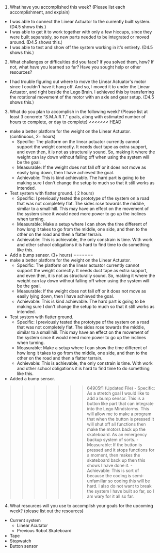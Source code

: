 1. What have you accomplished this week? (Please list each accomplishment, and explain) 
  - I was able to connect the Linear Actuator to the currently built system. (D4.5 shows this.)
  - I was able to get it to work together with only a few hiccups, since they were built separately, so new parts needed to be integrated or moved around. (D4.5 shows this.)
  - I was able to test and show off the system working in it's entirety. (D4.5 shows this.)
2. What challenges or difficulties did you face? If you solved them, how? If not, what have you learned so far? Have you sought help or other resources?
  - I had trouble figuring out where to move the Linear Actuator's motor since I couldn't have it hang off. And so, I moved it to under the Linear Actuator, and right beside the Lego Brain. I achieved this by transferring the rotational movement of the motor with an axle and gear setup. (D4.5 shows this.)
3. What do you plan to accomplish in the following week? (Please list at least 3 concrete "S.M.A.R.T." goals, along with estimated number of hours to complete, or day to complete)
<<<<<<< HEAD
  - make a better platform for the weight on the Linear Actuator. (continuous, 2+ hours)
    - Specific: The platform on the linear actuator currently cannot support the weight correctly. It needs duct tape as extra support, and even then, it is not as structurally sound. So, making it where the weight can lay down without falling off when using the system will be the goal.
    - Measurable: If the weight does not fall off or it does not move as easily lying down, then I have achieved the goal.
    - Achievable: This is kind achievable. The hard part is going to be making sure I don't change the setup to much so that it still works as intended. 
  - Test system with flatter ground. ( 2 hours)
    - Specific: I previously tested the prototype of the system on a road that was not completely flat. The sides rose towards the middle, similar to a small hill. This may have an effect on the movement of the system since it would need more power to go up the inclines when turning. 
    - Measurable: Make a setup where I can show the time different of how long it takes to go from the middle, one side, and then to the other on the road and then a flatter terrain. 
    - Achievable: This is achievable, the only constrain is time. With work and other school obligations it is hard to find time to do something like this.
  - Add a bump sensor. (3+ hours)
=======
  - make a better platform for the weight on the Linear Actuator.
    - Specific: The platform on the linear actuator currently cannot support the weight correctly. It needs duct tape as extra support, and even then, it is not as structurally sound. So, making it where the weight can lay down without falling off when using the system will be the goal.
    - Measurable: If the weight does not fall off or it does not move as easily lying down, then I have achieved the goal.
    - Achievable: This is kind achievable. The hard part is going to be making sure I don't change the setup to much so that it still works as intended. 
  - Test system with flatter ground.
    - Specific: I previously tested the prototype of the system on a road that was not completely flat. The sides rose towards the middle, similar to a small hill. This may have an effect on the movement of the system since it would need more power to go up the inclines when turning. 
    - Measurable: Make a setup where I can show the time different of how long it takes to go from the middle, one side, and then to the other on the road and then a flatter terrain. 
    - Achievable: This is achievable, the only constrain is time. With work and other school obligations it is hard to find time to do something like this.
  - Added a bump sensor.
>>>>>>> 64905f1 (Updated File)
    - Specific: As a stretch goal I would like to add a bump sensor. This is a button like part that can integrate into the Lego Mindstorms. This will allow me to make a program that when the button is pressed it will shut off all functions then make the motors back up the skateboard. As an emergency backup system of sorts. 
    - Measurable: If the button is pressed and it stops functions for a moment, then makes the skateboard back up then this shows I have done it. 
    - Achievable: This is sort of because the coding is semi-unfamiliar so coding this will be hard. I also do not want to break the system I have built so far, so I am wary for it all so far.
4. What resources will you use to accomplish your goals for the upcoming week? (please list out the resources)
  - Current system
    - Linear Acutator
    - Previous Robot Skateboard
  - Tape
  - Stopwatch
  - Button sensor
